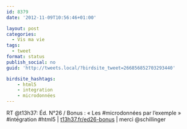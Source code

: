 ```yaml
---
id: 8379
date: '2012-11-09T10:56:46+01:00'

layout: post
categories:
  - Vis ma vie
tags:
  - tweet
format: status
publish_social: no
guid: 'http://tweets.local/?birdsite_tweet=266856852703293440'

birdsite_hashtags:
    - html5
    - integration
    - microdonnées
---
```


RT @t13h37: Éd. N°26 / Bonus : « Les #microdonnées par l’exemple » #intégration #html5 | [t13h37.fr/ed26-bonus](http://t13h37.fr/ed26-bonus) | merci @schillinger